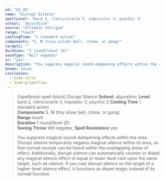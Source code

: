 ```yaml
---
id: "UI_35"
name: "Disrupt Silence"
spellLevel: "bard 2, cleric/oracle 3, inquisitor 3, psychic 3"
school: "abjuration"
source: "Ultimate Intrigue"
range: "touch"
castingTime: "1 standard action"
components: "S, M (tiny silver bell, chime, or gong)"
targets: ""
duration: "1 round/level (D)"
saveType: "Will negates"
sr: "yes"
description: "You suppress magical sound-dampening effects within the area. Disrupt silence temporarily negates magical silence within its area, so that normal sounds can be heard within the overlapping areas of effect. Additionally, disrupt silence can automatically counter or dispel any magical silence effect of equal or lower level cast upon the same target, such as silence. If you cast disrupt silence on the target of a higher-level silence effect, it functions as dispel magic instead of its normal function."
known: false
cssclasses:
  - hide-title
  - hide-properties
---
```


> [!spellbook-spell-block] Disrupt Silence
> **School:** abjuration; **Level** bard 2, cleric/oracle 3, inquisitor 3, psychic 3
> **Casting Time** 1 standard action  
> **Components** S, M (tiny silver bell, chime, or gong)  
> **Range** touch  
> **Duration** 1 round/level (D)  
> **Saving Throw** Will negates; **Spell Resistance** yes
> 
> You suppress magical sound-dampening effects within the area. Disrupt silence temporarily negates magical silence within its area, so that normal sounds can be heard within the overlapping areas of effect. Additionally, disrupt silence can automatically counter or dispel any magical silence effect of equal or lower level cast upon the same target, such as silence. If you cast disrupt silence on the target of a higher-level silence effect, it functions as dispel magic instead of its normal function.